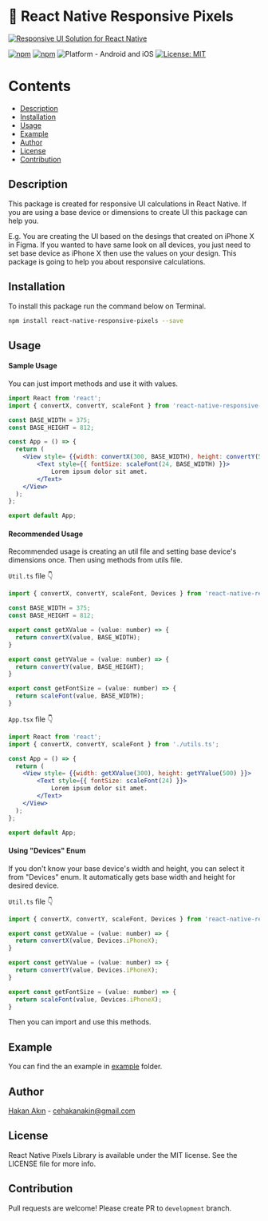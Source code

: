 # 📱 React Native Responsive Pixels
[![Responsive UI Solution for React Native](https://img.shields.io/badge/-Responsive%20UI%20Solution%20for%20React%20Native-blue?style=for-the-badge)](https://www.npmjs.com/package/react-native-responsive-pixels)

[![npm](https://img.shields.io/npm/v/react-native-responsive-pixels?style=for-the-badge)](https://www.npmjs.com/package/react-native-responsive-pixels) [![npm](https://img.shields.io/npm/dt/react-native-responsive-pixels?style=for-the-badge)](https://www.npmjs.com/package/react-native-responsive-pixels) ![Platform - Android and iOS](https://img.shields.io/badge/platform-Android%20%7C%20iOS-blue.svg?style=for-the-badge) [![License: MIT](https://img.shields.io/badge/License-MIT-green.svg?style=for-the-badge)](https://opensource.org/licenses/MIT)

# Contents
* [Description](#description)
* [Installation](#installation)
* [Usage](#usage)
* [Example](#example)
* [Author](#author)
* [License](#license)
* [Contribution](#contribution)

## Description
This package is created for responsive UI calculations in React Native. If you are using a base device or dimensions to create UI this package can help you.<br/>

E.g. You are creating the UI based on the desings that created on iPhone X in Figma. 
If you wanted to have same look on all devices, you just need to set base device as iPhone X then use the values on your design.
This package is going to help you about responsive calculations.

## Installation
To install this package run the command below on Terminal.
```bash
npm install react-native-responsive-pixels --save
```

## Usage
#### Sample Usage
You can just import methods and use it with values.
```jsx
import React from 'react';
import { convertX, convertY, scaleFont } from 'react-native-responsive-pixels';

const BASE_WIDTH = 375;
const BASE_HEIGHT = 812;

const App = () => {
  return (
    <View style= {{width: convertX(300, BASE_WIDTH), height: convertY(500, BASE_HEIGHT) }}>
        <Text style={{ fontSize: scaleFont(24, BASE_WIDTH) }}> 
            Lorem ipsum dolor sit amet.
        </Text>
    </View>
  );
};

export default App;
```

#### Recommended Usage
Recommended usage is creating an util file and setting base device's dimensions once. Then using methods from utils file.

`Util.ts` file 👇
```jsx
import { convertX, convertY, scaleFont, Devices } from 'react-native-responsive-pixels';

const BASE_WIDTH = 375;
const BASE_HEIGHT = 812;

export const getXValue = (value: number) => {
  return convertX(value, BASE_WIDTH);
}

export const getYValue = (value: number) => {
  return convertY(value, BASE_HEIGHT);
}

export const getFontSize = (value: number) => {
  return scaleFont(value, BASE_WIDTH);
}
```

`App.tsx` file 👇
```jsx
import React from 'react';
import { convertX, convertY, scaleFont } from './utils.ts';

const App = () => {
  return (
    <View style= {{width: getXValue(300), height: getYValue(500) }}>
        <Text style={{ fontSize: scaleFont(24) }}> 
            Lorem ipsum dolor sit amet.
        </Text>
    </View>
  );
};

export default App;
```

#### Using "Devices" Enum
If you don't know your base device's width and height, you can select it from "Devices" enum. It automatically gets base width and height for desired device.

`Util.ts` file 👇
```jsx
import { convertX, convertY, scaleFont, Devices } from 'react-native-responsive-pixels';

export const getXValue = (value: number) => {
  return convertX(value, Devices.iPhoneX);
}

export const getYValue = (value: number) => {
  return convertY(value, Devices.iPhoneX);
}

export const getFontSize = (value: number) => {
  return scaleFont(value, Devices.iPhoneX);
}
```

Then you can import and use this methods.

## Example
You can find the an example in [example](https://github.com/hknakn/react-native-responsive-pixels/tree/master/example) folder.

## Author
[Hakan Akın](https://github.com/hknakn) - cehakanakin@gmail.com

## License
React Native Pixels Library is available under the MIT license. See the LICENSE file for more info.

## Contribution
Pull requests are welcome! Please create PR to `development` branch.
